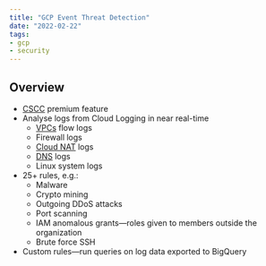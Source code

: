 ```yaml
---
title: "GCP Event Threat Detection"
date: "2022-02-22"
tags:
- gcp
- security
---
```


## Overview

- [CSCC](notes/GCP%20Cloud%20Security%20Command%20Center.md) premium feature
- Analyse logs from Cloud Logging in near real-time
	- [VPCs](notes/GCP%20VPCs.md) flow logs
	- Firewall logs
	- [Cloud NAT](notes/GCP%20Cloud%20NAT.md) logs
	- [DNS](notes/GCP%20Cloud%20DNS.md) logs
	- Linux system logs
- 25+ rules, e.g.:
	- Malware
	- Crypto mining
	- Outgoing DDoS attacks
	- Port scanning
	- IAM anomalous grants—roles given to members outside the organization
	- Brute force SSH
- Custom rules—run queries on log data exported to BigQuery

